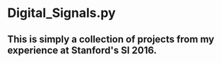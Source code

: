 # Digital_Signals.py
## This is simply a collection of projects from my experience at Stanford's SI 2016.
